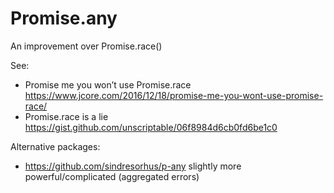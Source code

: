# Promise.any

An improvement over Promise.race()

See:
* Promise me you won’t use Promise.race https://www.jcore.com/2016/12/18/promise-me-you-wont-use-promise-race/
* Promise.race is a lie https://gist.github.com/unscriptable/06f8984d6cb0fd6be1c0


Alternative packages:
* https://github.com/sindresorhus/p-any slightly more powerful/complicated (aggregated errors)
